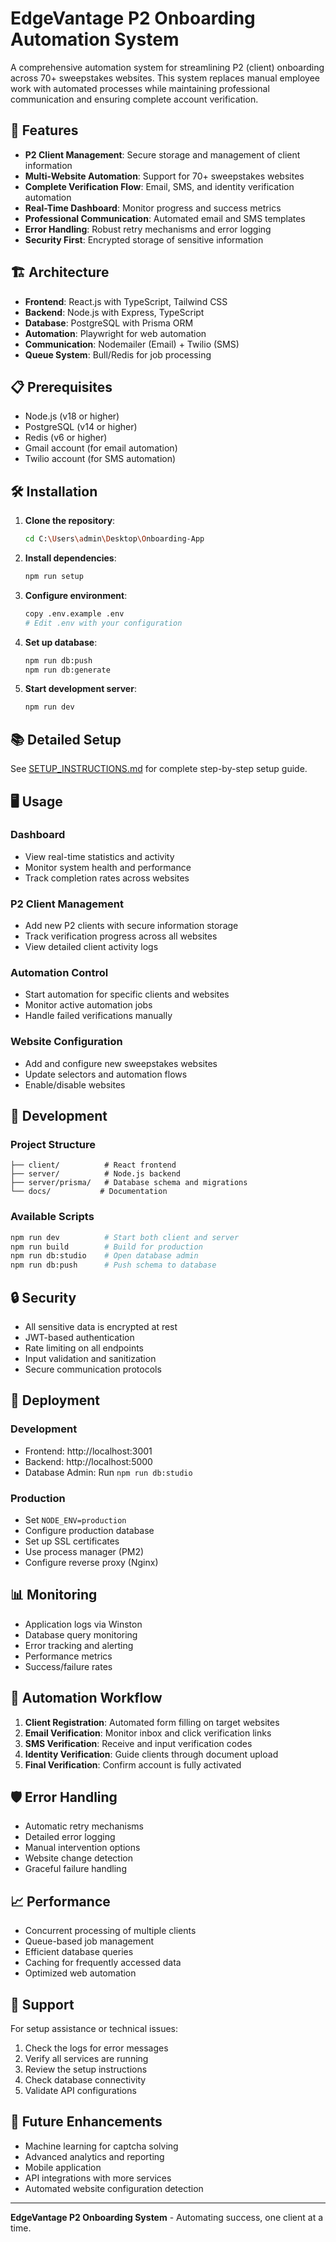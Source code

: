 # EdgeVantage P2 Onboarding Automation System

A comprehensive automation system for streamlining P2 (client) onboarding across 70+ sweepstakes websites. This system replaces manual employee work with automated processes while maintaining professional communication and ensuring complete account verification.

## 🚀 Features

- **P2 Client Management**: Secure storage and management of client information
- **Multi-Website Automation**: Support for 70+ sweepstakes websites
- **Complete Verification Flow**: Email, SMS, and identity verification automation
- **Real-Time Dashboard**: Monitor progress and success metrics
- **Professional Communication**: Automated email and SMS templates
- **Error Handling**: Robust retry mechanisms and error logging
- **Security First**: Encrypted storage of sensitive information

## 🏗️ Architecture

- **Frontend**: React.js with TypeScript, Tailwind CSS
- **Backend**: Node.js with Express, TypeScript
- **Database**: PostgreSQL with Prisma ORM
- **Automation**: Playwright for web automation
- **Communication**: Nodemailer (Email) + Twilio (SMS)
- **Queue System**: Bull/Redis for job processing

## 📋 Prerequisites

- Node.js (v18 or higher)
- PostgreSQL (v14 or higher)  
- Redis (v6 or higher)
- Gmail account (for email automation)
- Twilio account (for SMS automation)

## 🛠️ Installation

1. **Clone the repository**:
   ```bash
   cd C:\Users\admin\Desktop\Onboarding-App
   ```

2. **Install dependencies**:
   ```bash
   npm run setup
   ```

3. **Configure environment**:
   ```bash
   copy .env.example .env
   # Edit .env with your configuration
   ```

4. **Set up database**:
   ```bash
   npm run db:push
   npm run db:generate
   ```

5. **Start development server**:
   ```bash
   npm run dev
   ```

## 📚 Detailed Setup

See [SETUP_INSTRUCTIONS.md](./SETUP_INSTRUCTIONS.md) for complete step-by-step setup guide.

## 🖥️ Usage

### Dashboard
- View real-time statistics and activity
- Monitor system health and performance
- Track completion rates across websites

### P2 Client Management
- Add new P2 clients with secure information storage
- Track verification progress across all websites
- View detailed client activity logs

### Automation Control
- Start automation for specific clients and websites
- Monitor active automation jobs
- Handle failed verifications manually

### Website Configuration
- Add and configure new sweepstakes websites
- Update selectors and automation flows
- Enable/disable websites

## 🔧 Development

### Project Structure
```
├── client/          # React frontend
├── server/          # Node.js backend
├── server/prisma/   # Database schema and migrations
└── docs/           # Documentation
```

### Available Scripts
```bash
npm run dev          # Start both client and server
npm run build        # Build for production
npm run db:studio    # Open database admin
npm run db:push      # Push schema to database
```

## 🔒 Security

- All sensitive data is encrypted at rest
- JWT-based authentication
- Rate limiting on all endpoints
- Input validation and sanitization
- Secure communication protocols

## 🚀 Deployment

### Development
- Frontend: http://localhost:3001
- Backend: http://localhost:5000
- Database Admin: Run `npm run db:studio`

### Production
- Set `NODE_ENV=production`
- Configure production database
- Set up SSL certificates
- Use process manager (PM2)
- Configure reverse proxy (Nginx)

## 📊 Monitoring

- Application logs via Winston
- Database query monitoring
- Error tracking and alerting
- Performance metrics
- Success/failure rates

## 🔄 Automation Workflow

1. **Client Registration**: Automated form filling on target websites
2. **Email Verification**: Monitor inbox and click verification links
3. **SMS Verification**: Receive and input verification codes
4. **Identity Verification**: Guide clients through document upload
5. **Final Verification**: Confirm account is fully activated

## 🛡️ Error Handling

- Automatic retry mechanisms
- Detailed error logging
- Manual intervention options
- Website change detection
- Graceful failure handling

## 📈 Performance

- Concurrent processing of multiple clients
- Queue-based job management
- Efficient database queries
- Caching for frequently accessed data
- Optimized web automation

## 🤝 Support

For setup assistance or technical issues:

1. Check the logs for error messages
2. Verify all services are running
3. Review the setup instructions
4. Check database connectivity
5. Validate API configurations

## 🔮 Future Enhancements

- Machine learning for captcha solving
- Advanced analytics and reporting
- Mobile application
- API integrations with more services
- Automated website configuration detection

---

**EdgeVantage P2 Onboarding System** - Automating success, one client at a time.